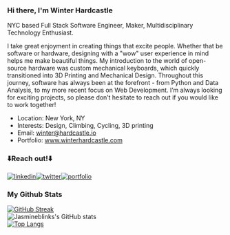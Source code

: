 ### Hi there, I'm Winter Hardcastle
<!-- description-start -->
NYC based Full Stack Software Engineer, Maker, Multidisciplinary Technology Enthusiast.

I take great enjoyment in creating things that excite people. Whether that be software or hardware, designing with a "wow" user experience in mind helps me make beautiful things. My introduction to the world of open-source hardware was custom mechanical keyboards, which quickly transitioned into 3D Printing and Mechanical Design. Throughout this journey, software has always been at the forefront - from Python and Data Analysis, to my more recent focus on Web Development. I’m always looking for exciting projects, so please don’t hesitate to reach out if you would like to work together!
<!-- description-end -->

<!-- aboutme-list-start -->
- Location: New York, NY
- Interests: Design, Climbing, Cycling, 3D printing
- Email: winter@hardcastle.io
- Portfolio: www.winterhardcastle.com
 <!-- aboutme-list-end -->

### ⬇️Reach out!⬇️

[![linkedin](https://img.shields.io/badge/Linkedin-0e76a8?style=for-the-badge&logo=Linkedin&logoColor=white)](https://www.linkedin.com/in/winterhardcastle/)[![twitter](https://img.shields.io/badge/Twitter-1DA1F2?style=for-the-badge&logo=Twitter&logoColor=white)](https://twitter.com/summersoftshack)[![portfolio](https://img.shields.io/badge/Portfolio-4d1a7f?style=for-the-badge&logo=Portfolio&logoColor=white)](https://winterhardcastle.com/)

### My Github Stats
[![GitHub Streak](https://github-readme-streak-stats.herokuapp.com/?user=winterhardcastle&theme=navy-gear)](https://git.io/streak-stats) <br />
![Jasmineblinks's GitHub stats](https://github-readme-stats.vercel.app/api?username=winterhardcastle&show_icons=true&theme=solarized-light) <br />
[![Top Langs](https://github-readme-stats.vercel.app/api/top-langs/?username=winterhardcastle&layout=compact&theme=navy-gear)](https://github.com/jasmineblinks/github-readme-stats)
<!--
**winterhardcastle/winterhardcastle** is a ✨ _special_ ✨ repository because its `README.md` (this file) appears on your GitHub profile.

Here are some ideas to get you started:

- 🔭 I’m currently working on ...
- 🌱 I’m currently learning ...
- 👯 I’m looking to collaborate on ...
- 🤔 I’m looking for help with ...
- 💬 Ask me about ...
- 📫 How to reach me: ...
- 😄 Pronouns: ...
- ⚡ Fun fact: ...
-->

